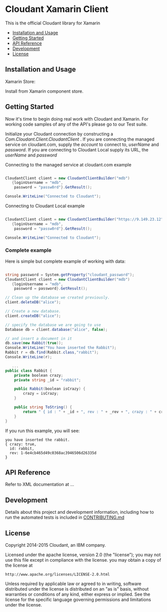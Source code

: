 # Cloudant Xamarin Client

This is the official Cloudant library for Xamarin

* [Installation and Usage](#installation-and-usage)
* [Getting Started](#getting-started)
* [API Reference](#api-reference)
* [Development](#development)
* [License](#license)

## Installation and Usage

Xamarin Store:

Install from Xamarin component store.

## Getting Started

Now it's time to begin doing real work with Cloudant and Xamarin. For working code samples of any of the API's please go to our Test suite.

Initialize your Cloudant connection by constructing a *Com.Cloudant.Client.CloudantClient* . If you are connecting the managed service on cloudant.com, supply the *account* to connect to, *userName* and *password*. If you are connecting to Cloudant Local supply its URL, the *userName* and  *password*

Connecting to the managed service at cloudant.com example
~~~ cs

CloudantClient client = new CloudantClientBuilder("mdb")
   {loginUsername = "mdb",
    password = "passw0rd"}.GetResult();

Console.WriteLine("Connected to Cloudant");
~~~


Connecting to Cloudant Local example
~~~ cs

CloudantClient client = new CloudantClientBuilder("https://9.149.23.12")
   {loginUsername = "mdb",
    password = "passw0rd"}.GetResult();

Console.WriteLine("Connected to Cloudant");

~~~

### Complete example

Here is simple but complete example of working with data:

~~~ cs

string password = System.getProperty("cloudant_password");
CloudantClient client = new CloudantClientBuilder("mdb")
   {loginUsername = "mdb",
    password = password}.GetResult();

// Clean up the database we created previously.
client.deleteDB("alice");

// Create a new database.
client.createDB("alice");

// specify the database we are going to use
Database db = client.database("alice", false);

// and insert a document in it
db.save(new Rabbit(true));
Console.WriteLine("You have inserted the Rabbit");
Rabbit r = db.find(Rabbit.class,"rabbit");
Console.WriteLine(r);

   ...
public class Rabbit {
	private boolean crazy;
	private string _id = "rabbit";

	public Rabbit(boolean isCrazy) {
		crazy = isCrazy;
	}

	public string ToString() {
		return " { id : " + _id + ", rev : " + _rev + ", crazy : " + crazy + "}";
	}
}
~~~

If you run this example, you will see:

    you have inserted the rabbit.
    { crazy: true,
      id: rabbit,
      rev: 1-6e4cb465d49c0368ac3946506d26335d
    }

## API Reference

Refer to XML documentation at ...

## Development

Details about this project and development information, including how to run the automated tests is included in [CONTRIBUTING.md](./CONTRIBUTING.md)

## License

Copyright 2014-2015 Cloudant, an IBM company.

Licensed under the apache license, version 2.0 (the "license"); you may not use this file except in compliance with the license.  you may obtain a copy of the license at

    http://www.apache.org/licenses/LICENSE-2.0.html

Unless required by applicable law or agreed to in writing, software distributed under the license is distributed on an "as is" basis, without warranties or conditions of any kind, either express or implied. See the license for the specific language governing permissions and limitations under the license.
